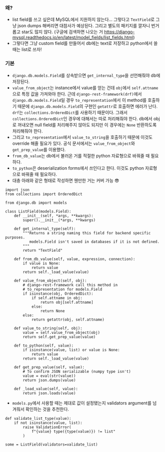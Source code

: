 ### 왜?
- list field를 쓰고 싶은데 MySQL에서 지원하지 않는다... 그렇다고 `TextField`로 그냥 json dumps 해버리면 대참사가 예상된다. 그리고 별도의 패키지를 깔자니 번거롭고 star도 많지 않다. (구글에 검색하면 나오는 거 https://django-mysql.readthedocs.io/en/latest/model_fields/list_fields.html)
- 그렇다면 그냥 custom field를 만들어서 db에는 text로 저장하고 python에서 쓸 때는 list로 쓰자!

### 기본
- `django.db.models.Field`를 상속받으면 `get_internal_type`을 선언해줘야 db에 저장된다.
- `value_from_object`는 instance에서 value를 얻는 건데 `obj`에서 `self.attname`으로 특정 값을 가져와야 한다. 근데 `django-rest-framework(drf)`에서 `django.db.models.Field`일 경우 `to_representation`에서 이 method를 호출하기 때문에 `django.db.models.Field`의 구현인 `getattr`로 호출하면 에러가 난다. `drf`는 `collections.OrderedDict`를 사용하기 때문이다. 그래서 `collections.OrderedDict`인 경우에 대해서는 따로 처리해줘야 한다. db에서 obj로 꺼내오면 null field를 처리해주지 않아도 되지만 이 경우에는 `None` 반환하도록 처리해줘야 한다.
- 그리고 `to_representation`에서 `value_to_string`을 호출하기 때문에 이것도 override 해줄 필요가 있다. 공식 문서에서는 `value_from_object`와 `get_prep_value`를 이용했다.
- `from_db_value`는 db에서 불러온 거를 적절한 python 자료형으로 바꿔줄 때 필요하다.
- `to_python`은 deserialization forms에서 쓰인다고 한다. 이것도 python 자료형으로 바꿔줄 때 필요하다.
- 대충 아래와 같은 형태로 작성하면 웬만한 거는 커버 가능 😎
```
import json
from collections import OrderedDict

from django.db import models

class ListField(models.Field):
    def __init__(self, *args, **kwargs):
        super().__init__(*args, **kwargs)

    def get_internal_type(self):
        """Returns a string naming this field for backend specific purposes.
           models.Field isn't saved in databases if it is not defined.
        """
        return "TextField"

    def from_db_value(self, value, expression, connection):
        if value is None:
            return value
        return self._load_value(value)

    def value_from_object(self, obj):
        # django-rest-framework call this method in 
        # to_representation for models.Field
        if isinstance(obj, OrderedDict):
            if self.attname in obj:
                return obj[self.attname]
            else:
                return None
        else:
            return getattr(obj, self.attname)

    def value_to_string(self, obj):
        value = self.value_from_object(obj)
        return self.get_prep_value(value)

    def to_python(self, value):
        if isinstance(value, list) or value is None:
            return value
        return self._load_value(value)
    
    def get_prep_value(self, value):
        # To confirm JSON serializable (numpy type isn't)
        value = eval(str(value))
        return json.dumps(value)
        
    def _load_value(self, value):
        return json.loads(value)
```
- `models.py`에서 사용할 때는 제대로 값이 설정됐는지 validators argument를 넘겨줘서 확인하는 것을 추천한다.
```
def validate_list_type(value):
    if not isinstance(value, list):
        raise ValidationError(
            f"{value} type({type(value)}) != list"
        )
```
```
some = ListField(validators=validate_list)
```